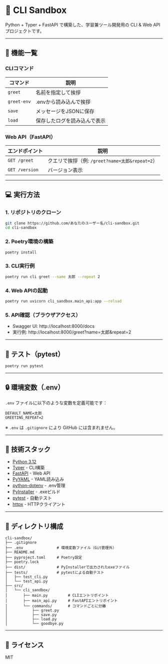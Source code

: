 # 🚀 CLI Sandbox

Python + Typer + FastAPI で構築した、学習兼ツール開発用の CLI & Web API プロジェクトです。

---

## 🔧 機能一覧

### CLIコマンド

| コマンド | 説明 |
|---------|------|
| `greet` | 名前を指定して挨拶 |
| `greet-env` | .envから読み込んで挨拶 |
| `save` | メッセージをJSONに保存 |
| `load` | 保存したログを読み込んで表示 |

### Web API（FastAPI）

| エンドポイント | 説明 |
|----------------|------|
| `GET /greet` | クエリで挨拶（例: `/greet?name=太郎&repeat=2`） |
| `GET /version` | バージョン表示 |

---

## 💻 実行方法

### 1. リポジトリのクローン

```bash
git clone https://github.com/あなたのユーザー名/cli-sandbox.git
cd cli-sandbox
```

### 2. Poetry環境の構築

```bash
poetry install
```

### 3. CLI実行例

```bash
poetry run cli greet --name 太郎 --repeat 2
```

### 4. Web APIの起動

```bash
poetry run uvicorn cli_sandbox.main_api:app --reload
```

### 5. API確認（ブラウザアクセス）

- Swagger UI: http://localhost:8000/docs  
- 実行例: http://localhost:8000/greet?name=太郎&repeat=2

---

## 🧪 テスト（pytest）

```bash
poetry run pytest
```

---

## 🔒 環境変数（.env）

`.env` ファイルに以下のような変数を定義可能です：

```env
DEFAULT_NAME=太郎
GREETING_REPEAT=2
```

※ `.env` は `.gitignore` により GitHub には含まれません。

---

## 🧠 技術スタック

- [Python 3.12](https://www.python.org/)
- [Typer](https://typer.tiangolo.com/) - CLI構築
- [FastAPI](https://fastapi.tiangolo.com/) - Web API
- [PyYAML](https://pyyaml.org/) - YAML読み込み
- [python-dotenv](https://github.com/theskumar/python-dotenv) - .env管理
- [PyInstaller](https://pyinstaller.org/) - .exeビルド
- [pytest](https://docs.pytest.org/) - 自動テスト
- [httpx](https://www.python-httpx.org/) - HTTPクライアント

---

## 📁 ディレクトリ構成

```text
cli-sandbox/
├── .gitignore
├── .env               # 環境変数ファイル（Git管理外）
├── README.md
├── pyproject.toml     # Poetry設定
├── poetry.lock
├── dist/              # PyInstallerで出力されたexeファイル
├── tests/             # pytestによる自動テスト
│   ├── test_cli.py
│   └── test_api.py
├── src/
│   └── cli_sandbox/
│       ├── main.py         # CLIエントリポイント
│       ├── main_api.py     # FastAPIエントリポイント
│       └── commands/       # コマンドごとに分離
│           ├── greet.py
│           ├── save.py
│           ├── load.py
│           └── goodbye.py
```

---

## 📝 ライセンス

MIT
